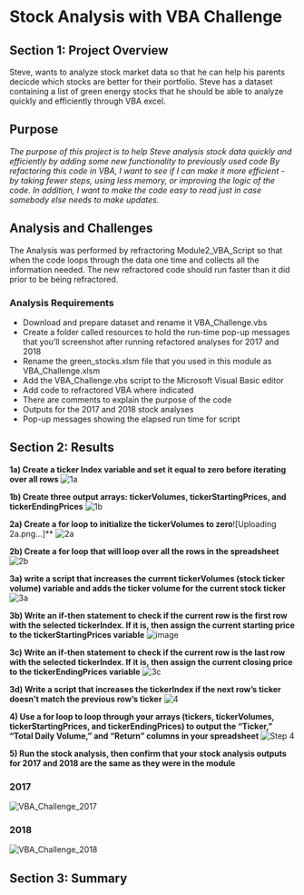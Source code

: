 # Stock Analysis with VBA Challenge

## Section 1: Project Overview

Steve, wants to analyze stock market data so that he can help his parents decicde which stocks are better for their portfolio. Steve has a dataset containing a list of green energy stocks that he should be able to analyze quickly and efficiently through VBA excel. 

## Purpose 
*The purpose of this project is to help Steve analysis stock data quickly and efficiently by adding some new functionality to previously used code  By refactoring this code in VBA, I want to see if I can make it more efficient - by taking fewer steps, using less memory, or improving the logic of the code.  In addition, I want to make the code easy to read just in case somebody else needs to make updates.*

## Analysis and Challenges
The Analysis was performed by refractoring Module2_VBA_Script so that when the code loops through the data one time and collects all the information needed. The new refractored code should run faster than it did prior to be being refractored. 

### Analysis Requirements

- Download and prepare dataset and rename it VBA_Challenge.vbs
- Create a folder called resources to hold the run-time pop-up messages that you’ll screenshot after running refactored analyses for 2017 and 2018
- Rename the green_stocks.xlsm file that you used in this module as VBA_Challenge.xlsm
- Add the VBA_Challenge.vbs script to the Microsoft Visual Basic editor
- Add code to refractored VBA where indicated
- There are comments to explain the purpose of the code
- Outputs for the 2017 and 2018 stock analyses
- Pop-up messages showing the elapsed run time for script

## Section 2: Results

**1a) Create a ticker Index variable and set it equal to zero before iterating over all rows**
![1a](https://user-images.githubusercontent.com/36451701/116830468-570fa380-ab78-11eb-809f-01c711581e3a.png)

**1b) Create three output arrays: tickerVolumes, tickerStartingPrices, and tickerEndingPrices**
![1b](https://user-images.githubusercontent.com/36451701/116830575-43187180-ab79-11eb-94db-b9cc3e3f7786.png)

**2a) Create a for loop to initialize the tickerVolumes to zero**![Uploading 2a.png…]**
![2a](https://user-images.githubusercontent.com/36451701/116830616-807cff00-ab79-11eb-9144-ae5b12f24f9f.png)

**2b) Create a for loop that will loop over all the rows in the spreadsheet**
![2b](https://user-images.githubusercontent.com/36451701/116830895-698adc80-ab7a-11eb-99da-923d15a26190.png)

**3a) write a script that increases the current tickerVolumes (stock ticker volume) variable and adds the ticker volume for the current stock ticker**
![3a](https://user-images.githubusercontent.com/36451701/116830923-8c1cf580-ab7a-11eb-9168-c17116c30f0f.png)

**3b) Write an if-then statement to check if the current row is the first row with the selected tickerIndex. If it is, then assign the current starting price to the tickerStartingPrices variable**
![image](https://user-images.githubusercontent.com/36451701/116830942-a7880080-ab7a-11eb-807e-764b57cce9e3.png)

**3c) Write an if-then statement to check if the current row is the last row with the selected tickerIndex. If it is, then assign the current closing price to the tickerEndingPrices variable**
![3c](https://user-images.githubusercontent.com/36451701/116830978-d00ffa80-ab7a-11eb-9eea-3a3966f7e568.png)

**3d) Write a script that increases the tickerIndex if the next row’s ticker doesn’t match the previous row’s ticker**
![4](https://user-images.githubusercontent.com/36451701/116831067-401e8080-ab7b-11eb-9439-36b42ff0bffe.png)

**4) Use a for loop to loop through your arrays (tickers, tickerVolumes, tickerStartingPrices, and tickerEndingPrices) to output the “Ticker,” “Total Daily Volume,” and “Return” columns in your spreadsheet**
![Step 4](https://user-images.githubusercontent.com/36451701/116831184-cd61d500-ab7b-11eb-9d5d-38c404db1fb7.png)

**5) Run the stock analysis, then confirm that your stock analysis outputs for 2017 and 2018 are the same as they were in the module**

### 2017
![VBA_Challenge_2017](https://user-images.githubusercontent.com/36451701/116831624-89240400-ab7e-11eb-811c-0c28129eea9e.png)

### 2018
![VBA_Challenge_2018](https://user-images.githubusercontent.com/36451701/116831647-9e009780-ab7e-11eb-98ea-80c4c19fbb95.png)


## Section 3: Summary





































